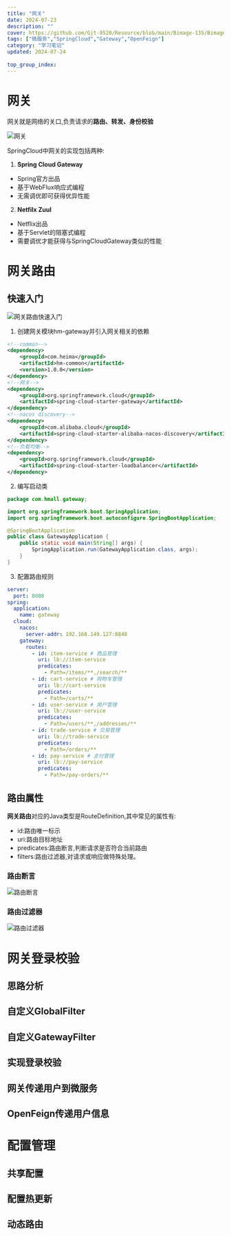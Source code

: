 ```yaml
---
title: "网关"
date: 2024-07-23
description: ""
cover: https://github.com/Gjt-9520/Resource/blob/main/Bimage-135/Bimage71.jpg?raw=true
tags: ["微服务","SpringCloud","Gateway","OpenFeign"]
category: "学习笔记"
updated: 2024-07-24
  
top_group_index: 
---
```


# 网关

网关就是网络的关口,负责请求的**路由、转发、身份校验**

![网关](../images/网关.png)

SpringCloud中网关的实现包括两种:

1. **Spring Cloud Gateway**
- Spring官方出品
- 基于WebFlux响应式编程
- 无需调优即可获得优异性能

2. **Netfilx Zuul**
- Netflix出品
- 基于Servlet的阻塞式编程
- 需要调优才能获得与SpringCloudGateway类似的性能

# 网关路由

## 快速入门

![网关路由快速入门](../images/网关路由快速入门.png)

1. 创建网关模块hm-gateway并引入网关相关的依赖

```xml
<!--common-->
<dependency>
    <groupId>com.heima</groupId>
    <artifactId>hm-common</artifactId>
    <version>1.0.0</version>
</dependency>
<!--网关-->
<dependency>
    <groupId>org.springframework.cloud</groupId>
    <artifactId>spring-cloud-starter-gateway</artifactId>
</dependency>
<!--nacos discovery-->
<dependency>
    <groupId>com.alibaba.cloud</groupId>
    <artifactId>spring-cloud-starter-alibaba-nacos-discovery</artifactId>
</dependency>
<!--负载均衡-->
<dependency>
    <groupId>org.springframework.cloud</groupId>
    <artifactId>spring-cloud-starter-loadbalancer</artifactId>
</dependency>
```

2. 编写启动类

```java
package com.hmall.gateway;

import org.springframework.boot.SpringApplication;
import org.springframework.boot.autoconfigure.SpringBootApplication;

@SpringBootApplication
public class GatewayApplication {
    public static void main(String[] args) {
        SpringApplication.run(GatewayApplication.class, args);
    }
}
```

3. 配置路由规则

```yaml
server:
  port: 8080
spring:
  application:
    name: gateway
  cloud:
    nacos:
      server-addr: 192.168.149.127:8848
    gateway:
      routes:
        - id: item-service # 商品管理
          uri: lb://item-service
          predicates:
            - Path=/items/**,/search/**
        - id: cart-service # 购物车管理
          uri: lb://cart-service
          predicates:
            - Path=/carts/**
        - id: user-service # 用户管理
          uri: lb://user-service
          predicates:
            - Path=/users/**,/addresses/**
        - id: trade-service # 交易管理
          uri: lb://trade-service
          predicates:
            - Path=/orders/**
        - id: pay-service # 支付管理
          uri: lb://pay-service
          predicates:
            - Path=/pay-orders/**
```

## 路由属性

**网关路由**对应的Java类型是RouteDefinition,其中常见的属性有:

- id:路由唯一标示
- uri:路由目标地址
- predicates:路由断言,判断请求是否符合当前路由
- filters:路由过滤器,对请求或响应做特殊处理。

### 路由断言

![路由断言](../images/12种基本的RoutePredicateFactory实现.png)

### 路由过滤器

![路由过滤器](../images/33种路由过滤器.png)

# 网关登录校验

## 思路分析

## 自定义GlobalFilter

## 自定义GatewayFilter

## 实现登录校验

## 网关传递用户到微服务

## OpenFeign传递用户信息

# 配置管理

## 共享配置

## 配置热更新

## 动态路由



